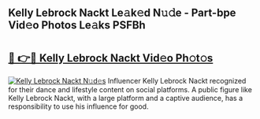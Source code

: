 ## Kelly Lebrock Nackt Le𝚊k𝚎d N𝚞𝚍e - Part-bpe Vid𝚎o Photos Le𝚊ks PSFBh

# <h2><a href="http://fb291l.evod.top/?m=Kelly+Lebrock+Nackt">🔗 👉🔴 Kelly Lebrock Nackt Vid𝚎o Ph𝚘t𝚘s</a></h2>

[![Kelly Lebrock Nackt N𝚞d𝚎s](https://i.imgur.com/8V9OHl7.gif)](http://fb291l.evod.top/?m=Kelly+Lebrock+Nackt)
Influencer Kelly Lebrock Nackt recognized for their dance and lifestyle content on social platforms. A public figure like Kelly Lebrock Nackt, with a large platform and a captive audience, has a responsibility to use his influence for good. 
